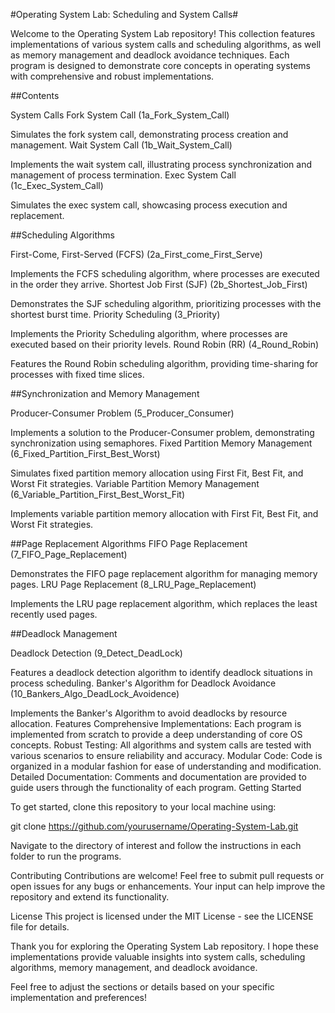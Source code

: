 #Operating System Lab: Scheduling and System Calls#

Welcome to the Operating System Lab repository! This collection features implementations of various system calls and scheduling algorithms, as well as memory management and deadlock avoidance techniques. Each program is designed to demonstrate core concepts in operating systems with comprehensive and robust implementations.

##Contents

System Calls
Fork System Call (1a_Fork_System_Call)

Simulates the fork system call, demonstrating process creation and management.
Wait System Call (1b_Wait_System_Call)

Implements the wait system call, illustrating process synchronization and management of process termination.
Exec System Call (1c_Exec_System_Call)

Simulates the exec system call, showcasing process execution and replacement.

##Scheduling Algorithms

First-Come, First-Served (FCFS) (2a_First_come_First_Serve)

Implements the FCFS scheduling algorithm, where processes are executed in the order they arrive.
Shortest Job First (SJF) (2b_Shortest_Job_First)

Demonstrates the SJF scheduling algorithm, prioritizing processes with the shortest burst time.
Priority Scheduling (3_Priority)

Implements the Priority Scheduling algorithm, where processes are executed based on their priority levels.
Round Robin (RR) (4_Round_Robin)

Features the Round Robin scheduling algorithm, providing time-sharing for processes with fixed time slices.

##Synchronization and Memory Management

Producer-Consumer Problem (5_Producer_Consumer)

Implements a solution to the Producer-Consumer problem, demonstrating synchronization using semaphores.
Fixed Partition Memory Management (6_Fixed_Partition_First_Best_Worst)

Simulates fixed partition memory allocation using First Fit, Best Fit, and Worst Fit strategies.
Variable Partition Memory Management (6_Variable_Partition_First_Best_Worst_Fit)

Implements variable partition memory allocation with First Fit, Best Fit, and Worst Fit strategies.

##Page Replacement Algorithms
FIFO Page Replacement (7_FIFO_Page_Replacement)

Demonstrates the FIFO page replacement algorithm for managing memory pages.
LRU Page Replacement (8_LRU_Page_Replacement)

Implements the LRU page replacement algorithm, which replaces the least recently used pages.

##Deadlock Management

Deadlock Detection (9_Detect_DeadLock)

Features a deadlock detection algorithm to identify deadlock situations in process scheduling.
Banker's Algorithm for Deadlock Avoidance (10_Bankers_Algo_DeadLock_Avoidence)

Implements the Banker's Algorithm to avoid deadlocks by resource allocation.
Features
Comprehensive Implementations: Each program is implemented from scratch to provide a deep understanding of core OS concepts.
Robust Testing: All algorithms and system calls are tested with various scenarios to ensure reliability and accuracy.
Modular Code: Code is organized in a modular fashion for ease of understanding and modification.
Detailed Documentation: Comments and documentation are provided to guide users through the functionality of each program.
Getting Started

To get started, clone this repository to your local machine using:

git clone https://github.com/yourusername/Operating-System-Lab.git

Navigate to the directory of interest and follow the instructions in each folder to run the programs.

Contributing
Contributions are welcome! Feel free to submit pull requests or open issues for any bugs or enhancements. Your input can help improve the repository and extend its functionality.

License
This project is licensed under the MIT License - see the LICENSE file for details.

Thank you for exploring the Operating System Lab repository. I hope these implementations provide valuable insights into system calls, scheduling algorithms, memory management, and deadlock avoidance.

Feel free to adjust the sections or details based on your specific implementation and preferences!
